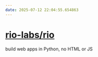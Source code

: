```yaml
---
date: 2025-07-12 22:04:55.654863
---
```


# [rio-labs/rio](https://github.com/rio-labs/rio)

build web apps in Python, no HTML or JS